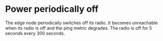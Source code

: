 # Power periodically off

The edge node periodically switches off its radio. It becomes unreachable when its radio is off and the ping metric degrades. The radio is off for 5 seconds every 300 seconds.